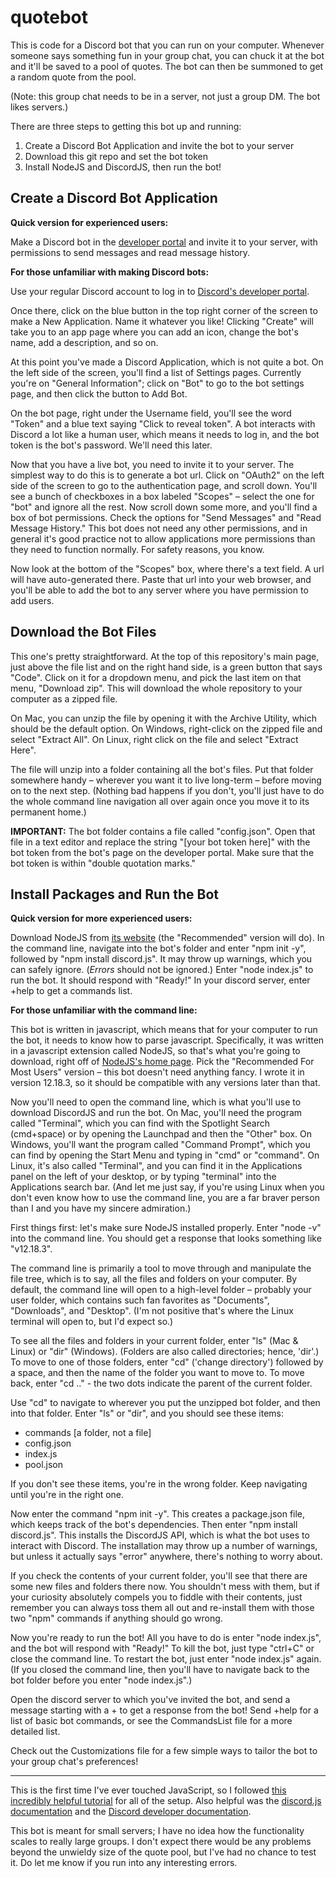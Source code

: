 # quotebot
This is code for a Discord bot that you can run on your computer. Whenever someone says something fun in your group chat, you can chuck it at the bot and it'll be saved to a pool of quotes. The bot can then be summoned to get a random quote from the pool.

(Note: this group chat needs to be in a server, not just a group DM. The bot likes servers.)

There are three steps to getting this bot up and running:
1) Create a Discord Bot Application and invite the bot to your server
2) Download this git repo and set the bot token
3) Install NodeJS and DiscordJS, then run the bot!


Create a Discord Bot Application
------------------------

**Quick version for experienced users:**

Make a Discord bot in the <a href=https://discord.com/developers/applications/>developer portal</a> and invite it to your server, with permissions to send messages and read message history.

**For those unfamiliar with making Discord bots:**

Use your regular Discord account to log in to <a href=https://discord.com/developers/applications/>Discord's developer portal</a>.

Once there, click on the blue button in the top right corner of the screen to make a New Application. Name it whatever you like! 
Clicking "Create" will take you to an app page where you can add an icon, change the bot's name, add a description, and so on. 

At this point you've made a Discord Application, which is not quite a bot. On the left side of the screen, you'll find a list of Settings pages. Currently you're on "General Information"; click on "Bot" to go to the bot settings page, and then click the button to Add Bot.

On the bot page, right under the Username field, you'll see the word "Token" and a blue text saying "Click to reveal token". A bot interacts with Discord a lot like a human user, which means it needs to log in, and the bot token is the bot's password. We'll need this later.

Now that you have a live bot, you need to invite it to your server. The simplest way to do this is to generate a bot url. Click on "OAuth2" on the left side of the screen to go to the authentication page, and scroll down. You'll see a bunch of checkboxes in a box labeled "Scopes" – select the one for "bot" and ignore all the rest. Now scroll down some more, and you'll find a box of bot permissions. Check the options for "Send Messages" and "Read Message History." This bot does not need any other permissions, and in general it's good practice not to allow applications more permissions than they need to function normally. For safety reasons, you know.

Now look at the bottom of the "Scopes" box, where there's a text field. A url will have auto-generated there. Paste that url into your web browser, and you'll be able to add the bot to any server where you have permission to add users.



Download the Bot Files
----
This one's pretty straightforward. At the top of this repository's main page, just above the file list and on the right hand side, is a green button that says "Code". Click on it for a dropdown menu, and pick the last item on that menu, "Download zip". This will download the whole repository to your computer as a zipped file.

On Mac, you can unzip the file by opening it with the Archive Utility, which should be the default option. On Windows, right-click on the zipped file and select "Extract All". On Linux, right click on the file and select "Extract Here".

The file will unzip into a folder containing all the bot's files. Put that folder somewhere handy – wherever you want it to live long-term – before moving on to the next step. (Nothing bad happens if you don't, you'll just have to do the whole command line navigation all over again once you move it to its permanent home.)

**IMPORTANT:** The bot folder contains a file called "config.json". Open that file in a text editor and replace the string "[your bot token here]" with the bot token from the bot's page on the developer portal. Make sure that the bot token is within "double quotation marks." 



Install Packages and Run the Bot
------

**Quick version for more experienced users:**

Download NodeJS from <a href=https://nodejs.org/en/>its website</a> (the "Recommended" version will do). In the command line, navigate into the bot's folder and enter "npm init -y", followed by "npm install discord.js". It may throw up warnings, which you can safely ignore. (_Errors_ should not be ignored.) Enter "node index.js" to run the bot. It should respond with "Ready!" In your discord server, enter +help to get a commands list.

**For those unfamiliar with the command line:**

This bot is written in javascript, which means that for your computer to run the bot, it needs to know how to parse javascript. Specifically, it was written in a javascript extension called NodeJS, so that's what you're going to download, right off of <a href=https://nodejs.org/en/>NodeJS's home page</a>. Pick the "Recommended For Most Users" version – this bot doesn't need anything fancy. I wrote it in version 12.18.3, so it should be compatible with any versions later than that.

Now you'll need to open the command line, which is what you'll use to download DiscordJS and run the bot. On Mac, you'll need the program called "Terminal", which you can find with the Spotlight Search (cmd+space) or by opening the Launchpad and then the "Other" box. On Windows, you'll want the program called "Command Prompt", which you can find by opening the Start Menu and typing in "cmd" or "command". On Linux, it's also called "Terminal", and you can find it in the Applications panel on the left of your desktop, or by typing "terminal" into the Applications search bar. (And let me just say, if you're using Linux when you don't even know how to use the command line, you are a far braver person than I and you have my sincere admiration.)

First things first: let's make sure NodeJS installed properly. Enter "node -v" into the command line. You should get a response that looks something like "v12.18.3".

The command line is primarily a tool to move through and manipulate the file tree, which is to say, all the files and folders on your computer. By default, the command line will open to a high-level folder – probably your user folder, which contains such fan favorites as "Documents", "Downloads", and "Desktop". (I'm not positive that's where the Linux terminal will open to, but I'd expect so.)

To see all the files and folders in your current folder, enter "ls" (Mac & Linux) or "dir" (Windows). (Folders are also called directories; hence, 'dir'.) To move to one of those folders, enter "cd" ('change directory') followed by a space, and then the name of the folder you want to move to. To move back, enter "cd .." - the two dots indicate the parent of the current folder. 

Use "cd" to navigate to wherever you put the unzipped bot folder, and then into that folder. Enter "ls" or "dir", and you should see these items:
* commands [a folder, not a file]
* config.json
* index.js
* pool.json

If you don't see these items, you're in the wrong folder. Keep navigating until you're in the right one.

Now enter the command "npm init -y". This creates a package.json file, which keeps track of the bot's dependencies. Then enter "npm install discord.js". This installs the DiscordJS API, which is what the bot uses to interact with Discord. The installation may throw up a number of warnings, but unless it actually says "error" anywhere, there's nothing to worry about. 

If you check the contents of your current folder, you'll see that there are some new files and folders there now. You shouldn't mess with them, but if your curiosity absolutely compels you to fiddle with their contents, just remember you can always toss them all out and re-install them with those two "npm" commands if anything should go wrong.

Now you're ready to run the bot! All you have to do is enter "node index.js", and the bot will respond with "Ready!" To kill the bot, just type "ctrl+C" or close the command line. To restart the bot, just enter "node index.js" again. (If you closed the command line, then you'll have to navigate back to the bot folder before you enter "node index.js".)

Open the discord server to which you've invited the bot, and send a message starting with a + to get a response from the bot! Send +help for a list of basic bot commands, or see the CommandsList file for a more detailed list.

Check out the Customizations file for a few simple ways to tailor the bot to your group chat's preferences!



---

This is the first time I've ever touched JavaScript, so I followed <a href=https://discordjs.guide/>this incredibly helpful tutorial</a> for all of the setup. Also helpful was the <a href=https://discordjs-fork.readthedocs.io/en/latest/index.html>discord.js documentation</a> and the <a href=https://discord.com/developers/docs/intro>Discord developer documentation</a>.

This bot is meant for small servers; I have no idea how the functionality scales to really large groups. I don't expect there would be any problems beyond the unwieldy size of the quote pool, but I've had no chance to test it. Do let me know if you run into any interesting errors.

